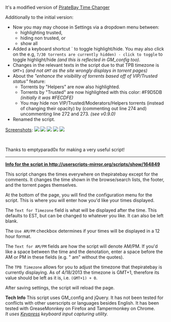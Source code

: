 It's a modified version of [PirateBay Time Changer](http://userscripts-mirror.org/scripts/show/164849)

Additionally to the initial version:
- Now you may may choose in Settings via a dropdown menu between: 
   - highlighting trusted, 
   - hiding non trusted, or 
   - show all
- Added a keyboard shortcut \` to toggle highlight/hide.
You may also click on the e.g, `7/30 torrents are currently hidden) - click to toggle`
to toggle highlight/hide *(and this is reflected in GM_config too)*.
- Changes in the relevant texts in the script due to that TPB timezone is `GMT+1` *(and not `GMT` as the site wrongly displays in torrent pages)*
- About the *"enhance the visibility of torrents based off of VIP/Trusted status"* feature:
  - Torrents by "Helpers" are now also highlighted.
  - Torrents by "Trusted" are now highlighted with this color: #F9D5DB *(initially it was #FECDFE)*
  - You may hide non VIP/Trusted/Moderators/Helpers torrents (instead of changing their opacity) by (commenting out line 274 and) uncommenting line 272 and 273.  *(see v0.9.0)*
- Renamed the script.


<u>Screenshots</u>:
[![](https://i.imgur.com/UjfPtJis.jpg)](https://i.imgur.com/UjfPtJi.jpg) [![](https://i.imgur.com/sTLd6rjs.jpg)](https://i.imgur.com/sTLd6rj.jpg) [![](https://s3.amazonaws.com/uso_ss/21237/thumb.jpg?1366305203)](http://s3.amazonaws.com/uso_ss/21237/large.jpg?1366305203) [![](https://i.imgur.com/lAJiCJcs.jpg)](https://i.imgur.com/lAJiCJc.jpg) [![](https://i.imgur.com/wyyJiujs.jpg)](https://i.imgur.com/wyyJiuj.jpg)

<br/>





Thanks to emptyparad0x for making a very useful script!


---




<u><b>Info for the script in http://userscripts-mirror.org/scripts/show/164849</b></u>

This script changes the times everywhere on thepiratebay except for the comments. It changes the time shown in the browse/search lists, the footer, and the torrent pages themselves.

At the bottom of the page, you will find the configuration menu for the script. This is where you will enter how you'd like your times displayed.

The `Text for Timezone` field is what will be displayed after the time. This defaults to EST, but can be changed to whatever you like. It can also be left blank.

The `Use AM/PM` checkbox determines if your times will be displayed in a 12 hour format.

The `Text for AM/PM` fields are how the script will denote AM/PM. If you'd like a space between the time and the denotation, enter a space before the AM or PM in these fields (e.g. " am" without the quotes).

The `TPB Timezone` allows for you to adjust the timezone that thepiratebay is currently displaying. As of 4/18/2013 the timezone is GMT+1, therefore its value should be left as it is, i.e. `(GMT+1) + 0`.

After saving settings, the script will reload the page.

**Tech Info**
This script uses GM_config and jQuery. It has not been tested for conflicts with other userscripts or languages besides English. It has been tested with GreaseMonnkey on Firefox and Tampermonkey on Chrome.
<br>
*It uses [Keypress](https://github.com/dmauro/Keypress/) keyboard input capturing utility.*